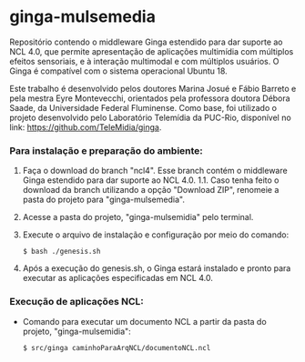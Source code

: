 # ginga-mulsemedia
Repositório contendo o middleware Ginga estendido para dar suporte ao NCL 4.0, que permite apresentação de aplicações multimídia com múltiplos efeitos sensoriais, e à interação multimodal e com múltiplos usuários. O Ginga é compatível com o sistema operacional Ubuntu 18.

Este trabalho é desenvolvido pelos doutores Marina Josué e Fábio Barreto e pela mestra Eyre Montevecchi, orientados pela professora doutora Débora Saade, da Universidade Federal Fluminense. Como base, foi utilizado o projeto desenvolvido pelo Laboratório Telemídia da PUC-Rio, disponível no link: https://github.com/TeleMidia/ginga.

### Para instalação e preparação do ambiente:

1. Faça o download do branch "ncl4". Esse branch contém o middleware Ginga estendido para dar suporte ao NCL 4.0.
   1.1. Caso tenha feito o download da branch utilizando a opção "Download ZIP", renomeie a pasta do projeto para "ginga-mulsemedia".
2. Acesse a pasta do projeto, "ginga-mulsemidia" pelo terminal.
3. Execute o arquivo de instalação e configuração por meio do comando:

   `$ bash ./genesis.sh`

4. Após a execução do genesis.sh, o Ginga estará instalado e pronto para executar as aplicações especificadas em NCL 4.0.


### Execução de aplicações NCL:

- Comando para executar um documento NCL a partir da pasta do projeto, "ginga-mulsemidia":

   `$ src/ginga caminhoParaArqNCL/documentoNCL.ncl`
